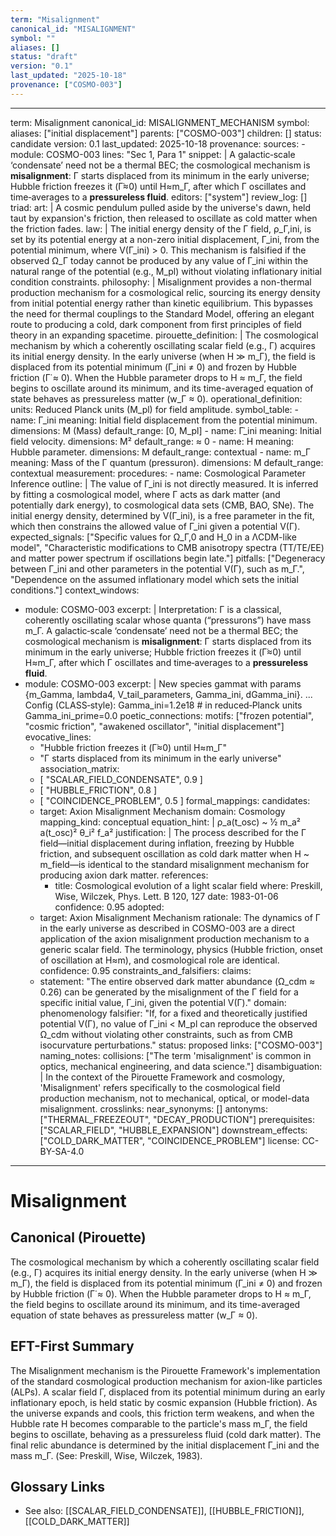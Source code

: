 ```yaml
---
term: "Misalignment"
canonical_id: "MISALIGNMENT"
symbol: ""
aliases: []
status: "draft"
version: "0.1"
last_updated: "2025-10-18"
provenance: ["COSMO-003"]
---
```


---
term: Misalignment
canonical_id: MISALIGNMENT_MECHANISM
symbol: 
aliases: ["initial displacement"]
parents: ["COSMO-003"]
children: []
status: candidate
version: 0.1
last_updated: 2025-10-18
provenance:
  sources:
    - module: COSMO-003
      lines: "Sec 1, Para 1"
      snippet: |
        A galactic‑scale ‘condensate’ need not be a thermal BEC; the cosmological mechanism is **misalignment**: Γ starts displaced from its minimum in the early universe; Hubble friction freezes it (Γ̇≈0) until H≈m_Γ, after which Γ oscillates and time‑averages to a **pressureless fluid**.
  editors: ["system"]
  review_log: []
triad:
  art: |
    A cosmic pendulum pulled aside by the universe's dawn, held taut by expansion's friction, then released to oscillate as cold matter when the friction fades.
  law: |
    The initial energy density of the Γ field, ρ_Γ,ini, is set by its potential energy at a non-zero initial displacement, Γ_ini, from the potential minimum, where V(Γ_ini) > 0. This mechanism is falsified if the observed Ω_Γ today cannot be produced by any value of Γ_ini within the natural range of the potential (e.g., M_pl) without violating inflationary initial condition constraints.
  philosophy: |
    Misalignment provides a non-thermal production mechanism for a cosmological relic, sourcing its energy density from initial potential energy rather than kinetic equilibrium. This bypasses the need for thermal couplings to the Standard Model, offering an elegant route to producing a cold, dark component from first principles of field theory in an expanding spacetime.
pirouette_definition: |
  The cosmological mechanism by which a coherently oscillating scalar field (e.g., Γ) acquires its initial energy density. In the early universe (when H ≫ m_Γ), the field is displaced from its potential minimum (Γ_ini ≠ 0) and frozen by Hubble friction (Γ̇ ≈ 0). When the Hubble parameter drops to H ≈ m_Γ, the field begins to oscillate around its minimum, and its time-averaged equation of state behaves as pressureless matter (w_Γ ≈ 0).
operational_definition:
  units: Reduced Planck units (M_pl) for field amplitude.
  symbol_table:
    - name: Γ_ini
      meaning: Initial field displacement from the potential minimum.
      dimensions: M (Mass)
      default_range: [0, M_pl]
    - name: Γ̇_ini
      meaning: Initial field velocity.
      dimensions: M²
      default_range: ≈ 0
    - name: H
      meaning: Hubble parameter.
      dimensions: M
      default_range: contextual
    - name: m_Γ
      meaning: Mass of the Γ quantum (pressuron).
      dimensions: M
      default_range: contextual
  measurement:
    procedures:
      - name: Cosmological Parameter Inference
        outline: |
          The value of Γ_ini is not directly measured. It is inferred by fitting a cosmological model, where Γ acts as dark matter (and potentially dark energy), to cosmological data sets (CMB, BAO, SNe). The initial energy density, determined by V(Γ_ini), is a free parameter in the fit, which then constrains the allowed value of Γ_ini given a potential V(Γ).
        expected_signals: ["Specific values for Ω_Γ,0 and H_0 in a ΛCDM-like model", "Characteristic modifications to CMB anisotropy spectra (TT/TE/EE) and matter power spectrum if oscillations begin late."]
        pitfalls: ["Degeneracy between Γ_ini and other parameters in the potential V(Γ), such as m_Γ.", "Dependence on the assumed inflationary model which sets the initial conditions."]
context_windows:
  - module: COSMO-003
    excerpt: |
      Interpretation: Γ is a classical, coherently oscillating scalar whose quanta (“pressurons”) have mass m_Γ. A galactic‑scale ‘condensate’ need not be a thermal BEC; the cosmological mechanism is **misalignment**: Γ starts displaced from its minimum in the early universe; Hubble friction freezes it (Γ̇≈0) until H≈m_Γ, after which Γ oscillates and time‑averages to a **pressureless fluid**.
  - module: COSMO-003
    excerpt: |
      New species gammat with params {m_Gamma, lambda4, V_tail_parameters, Gamma_ini, dGamma_ini}.
      ...
      Config (CLASS‑style):
      Gamma_ini=1.2e18   # in reduced‑Planck units
      Gamma_ini_prime=0.0
poetic_connections:
  motifs: ["frozen potential", "cosmic friction", "awakened oscillator", "initial displacement"]
  evocative_lines:
    - "Hubble friction freezes it (Γ̇≈0) until H≈m_Γ"
    - "Γ starts displaced from its minimum in the early universe"
  association_matrix:
    - [ "SCALAR_FIELD_CONDENSATE", 0.9 ]
    - [ "HUBBLE_FRICTION", 0.8 ]
    - [ "COINCIDENCE_PROBLEM", 0.5 ]
formal_mappings:
  candidates:
    - target: Axion Misalignment Mechanism
      domain: Cosmology
      mapping_kind: conceptual
      equation_hint: |
        ρ_a(t_osc) ~ ½ m_a² a(t_osc)² θ_i² f_a²
      justification: |
        The process described for the Γ field—initial displacement during inflation, freezing by Hubble friction, and subsequent oscillation as cold dark matter when H ~ m_field—is identical to the standard misalignment mechanism for producing axion dark matter.
      references:
        - title: Cosmological evolution of a light scalar field
          where: Preskill, Wise, Wilczek, Phys. Lett. B 120, 127
          date: 1983-01-06
      confidence: 0.95
  adopted:
    - target: Axion Misalignment Mechanism
      rationale: The dynamics of Γ in the early universe as described in COSMO-003 are a direct application of the axion misalignment production mechanism to a generic scalar field. The terminology, physics (Hubble friction, onset of oscillation at H≈m), and cosmological role are identical.
      confidence: 0.95
constraints_and_falsifiers:
  claims:
    - statement: "The entire observed dark matter abundance (Ω_cdm ≈ 0.26) can be generated by the misalignment of the Γ field for a specific initial value, Γ_ini, given the potential V(Γ)."
      domain: phenomenology
      falsifier: "If, for a fixed and theoretically justified potential V(Γ), no value of Γ_ini < M_pl can reproduce the observed Ω_cdm without violating other constraints, such as from CMB isocurvature perturbations."
      status: proposed
      links: ["COSMO-003"]
naming_notes:
  collisions: ["The term 'misalignment' is common in optics, mechanical engineering, and data science."]
  disambiguation: |
    In the context of the Pirouette Framework and cosmology, 'Misalignment' refers specifically to the cosmological field production mechanism, not to mechanical, optical, or model-data misalignment.
crosslinks:
  near_synonyms: []
  antonyms: ["THERMAL_FREEZEOUT", "DECAY_PRODUCTION"]
  prerequisites: ["SCALAR_FIELD", "HUBBLE_EXPANSION"]
  downstream_effects: ["COLD_DARK_MATTER", "COINCIDENCE_PROBLEM"]
license: CC-BY-SA-4.0
---

# Misalignment

## Canonical (Pirouette)
The cosmological mechanism by which a coherently oscillating scalar field (e.g., Γ) acquires its initial energy density. In the early universe (when H ≫ m_Γ), the field is displaced from its potential minimum (Γ_ini ≠ 0) and frozen by Hubble friction (Γ̇ ≈ 0). When the Hubble parameter drops to H ≈ m_Γ, the field begins to oscillate around its minimum, and its time-averaged equation of state behaves as pressureless matter (w_Γ ≈ 0).

## EFT-First Summary
The Misalignment mechanism is the Pirouette Framework's implementation of the standard cosmological production mechanism for axion-like particles (ALPs). A scalar field Γ, displaced from its potential minimum during an early inflationary epoch, is held static by cosmic expansion (Hubble friction). As the universe expands and cools, this friction term weakens, and when the Hubble rate H becomes comparable to the particle's mass m_Γ, the field begins to oscillate, behaving as a pressureless fluid (cold dark matter). The final relic abundance is determined by the initial displacement Γ_ini and the mass m_Γ. (See: Preskill, Wise, Wilczek, 1983).

## Glossary Links
- See also: [[SCALAR_FIELD_CONDENSATE]], [[HUBBLE_FRICTION]], [[COLD_DARK_MATTER]]